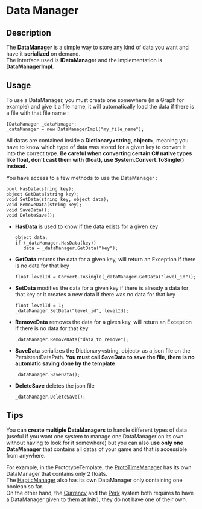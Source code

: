 # Data Manager

## Description

The **DataManager** is a simple way to store any kind of data you want and have it **serialized** on demand.\
The interface used is **IDataManager** and the implementation is **DataManagerImpl**.

## Usage

To use a DataManager, you must create one somewhere (in a Graph for example) and give it a file name, it will automatically load the data if there is a file with that file name :

```plaintext
IDataManager _dataManager;
_dataManager = new DataManagerImpl("my_file_name");
```

All datas are contained inside a **Dictionary<string, object>**, meaning you have to know which type of data was stored for a given key to convert it into the correct type. **Be careful when converting certain C# native types like float, don't cast them with (float), use System.Convert.ToSingle() instead.**

You have access to a few methods to use the DataManager :

```plaintext
bool HasData(string key);
object GetData(string key);
void SetData(string key, object data);
void RemoveData(string key);
void SaveData();
void DeleteSave();
```

* **HasData** is used to know if the data exists for a given key

  ```plaintext
  object data;
  if (_dataManager.HasData(key))
     data = _dataManager.GetData("key");
  ```
* **GetData** returns the data for a given key, will return an Exception if there is no data for that key

  ```plaintext
  float levelId = Convert.ToSingle(_dataManager.GetData("level_id"));
  ```
* **SetData** modifies the data for a given key if there is already a data for that key or it creates a new data if there was no data for that key

  ```plaintext
  float levelId = 1;
  _dataManager.SetData("level_id", levelId);
  ```
* **RemoveData** removes the data for a given key, will return an Exception if there is no data for that key

  ```
  _dataManager.RemoveData("data_to_remove");
  ```
* **SaveData** serializes the Dictionary<string, object> as a json file on the PersistentDataPath. **You must call SaveData to save the file, there is no automatic saving done by the template**

  ```plaintext
  _dataManager.SaveData();
  ```
* **DeleteSave** deletes the json file

  ```plaintext
  _dataManager.DeleteSave();
  ```

## Tips

You can **create multiple DataManagers** to handle different types of data (useful if you want one system to manage one DataManager on its own without having to look for it somewhere) but you can also **use only one DataManager** that contains all datas of your game and that is accessible from anywhere.

For example, in the PrototypeTemplate, the [ProtoTimeManager](../../Essentials/GameCoordinator/README_GameCoordinator.md) has its own DataManager that contains only 2 floats.\
The [HapticManager](../Haptics/README_Haptics.md) also has its own DataManager only containing one boolean so far. \
On the other hand, the [Currency](../Currency/README_Currency.md) and the [Perk](../Perks/README_Perks.md) system both requires to have a DataManager given to them at Init(), they do not have one of their own.
